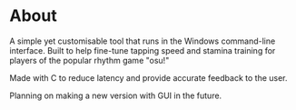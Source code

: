 # About
A simple yet customisable tool that runs in the Windows command-line interface. Built to help fine-tune tapping speed and stamina training for players of the popular rhythm game "osu!"

Made with C to reduce latency and provide accurate feedback to the user.

Planning on making a new version with GUI in the future.
